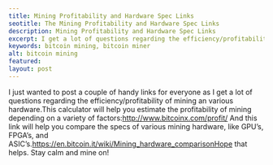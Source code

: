 ```yaml
---
title: Mining Profitability and Hardware Spec Links
seotitle: The Mining Profitability and Hardware Spec Links
description: Mining Profitability and Hardware Spec Links
excerpt: I get a lot of questions regarding the efficiency/profitability of mining an various hardware.
keywords: bitcoin mining, bitcoin miner
alt: bitcoin mining
featured: 
layout: post
---
```

I just wanted to post a couple of handy links for everyone as I get a lot of questions regarding the efficiency/profitability of mining an various hardware.This calculator will help you estimate the profitability of mining depending on a variety of factors:http://www.bitcoinx.com/profit/
And this link will help you compare the specs of various mining hardware, like GPU’s, FPGA’s, and ASIC’s.https://en.bitcoin.it/wiki/Mining_hardware_comparisonHope that helps. Stay calm and mine on!
